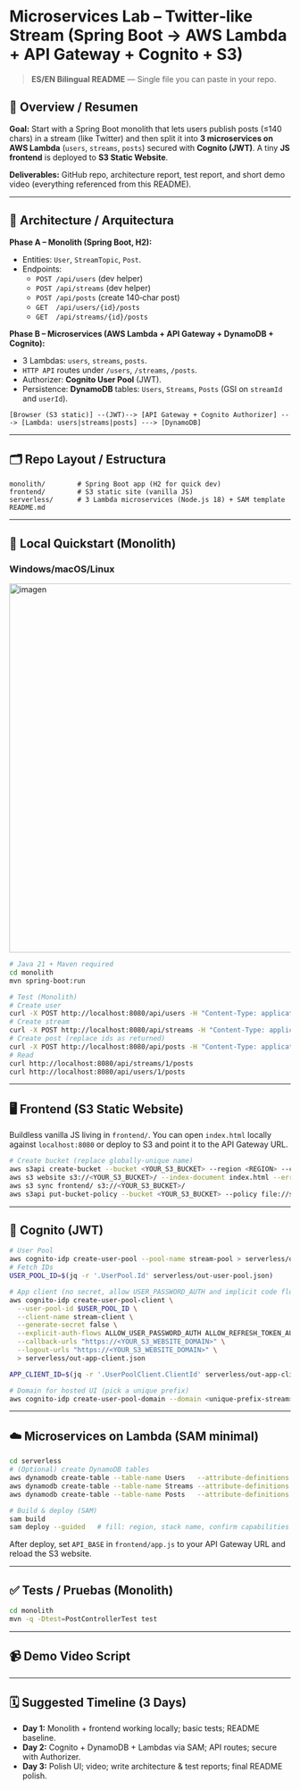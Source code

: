 # Microservices Lab – Twitter‑like Stream (Spring Boot → AWS Lambda + API Gateway + Cognito + S3)

> **ES/EN Bilingual README** — Single file you can paste in your repo.

## 🚀 Overview / Resumen
**Goal:** Start with a Spring Boot monolith that lets users publish posts (≤140 chars) in a stream (like Twitter) and then split it into **3 microservices on AWS Lambda** (`users`, `streams`, `posts`) secured with **Cognito (JWT)**. A tiny **JS frontend** is deployed to **S3 Static Website**.

**Deliverables:** GitHub repo, architecture report, test report, and short demo video (everything referenced from this README).

---

## 🧩 Architecture / Arquitectura

**Phase A – Monolith (Spring Boot, H2):**
- Entities: `User`, `StreamTopic`, `Post`.
- Endpoints: 
  - `POST /api/users` (dev helper)
  - `POST /api/streams` (dev helper)
  - `POST /api/posts` (create 140‑char post)
  - `GET  /api/users/{id}/posts`
  - `GET  /api/streams/{id}/posts`

**Phase B – Microservices (AWS Lambda + API Gateway + DynamoDB + Cognito):**
- 3 Lambdas: `users`, `streams`, `posts`. 
- `HTTP API` routes under `/users`, `/streams`, `/posts`.
- Authorizer: **Cognito User Pool** (JWT).
- Persistence: **DynamoDB** tables: `Users`, `Streams`, `Posts` (GSI on `streamId` and `userId`).

```
[Browser (S3 static)] --(JWT)--> [API Gateway + Cognito Authorizer] ---> [Lambda: users|streams|posts] ---> [DynamoDB]
```

---

## 🗂 Repo Layout / Estructura
```
monolith/        # Spring Boot app (H2 for quick dev)
frontend/        # S3 static site (vanilla JS)
serverless/      # 3 Lambda microservices (Node.js 18) + SAM template
README.md
```

---

## 🔧 Local Quickstart (Monolith)
### Windows/macOS/Linux

<img width="1460" height="661" alt="imagen" src="https://github.com/user-attachments/assets/42755f06-2cd9-4569-906a-78430f00bfd2" />

```bash
# Java 21 + Maven required
cd monolith
mvn spring-boot:run

# Test (Monolith)
# Create user
curl -X POST http://localhost:8080/api/users -H "Content-Type: application/json" -d '{"username":"dan","email":"d@e.com"}'
# Create stream
curl -X POST http://localhost:8080/api/streams -H "Content-Type: application/json" -d '{"name":"general"}'
# Create post (replace ids as returned)
curl -X POST http://localhost:8080/api/posts -H "Content-Type: application/json" -d '{"userId":1,"streamId":1,"content":"hola mundo!"}'
# Read
curl http://localhost:8080/api/streams/1/posts
curl http://localhost:8080/api/users/1/posts
```

---

## 🖥 Frontend (S3 Static Website)
Buildless vanilla JS living in `frontend/`. You can open `index.html` locally against `localhost:8080` or deploy to S3 and point it to the API Gateway URL.

```bash
# Create bucket (replace globally-unique name)
aws s3api create-bucket --bucket <YOUR_S3_BUCKET> --region <REGION> --create-bucket-configuration LocationConstraint=<REGION>
aws s3 website s3://<YOUR_S3_BUCKET>/ --index-document index.html --error-document index.html
aws s3 sync frontend/ s3://<YOUR_S3_BUCKET>/
aws s3api put-bucket-policy --bucket <YOUR_S3_BUCKET> --policy file://serverless/s3-public-policy.json
```

---

## 🔐 Cognito (JWT)
```bash
# User Pool
aws cognito-idp create-user-pool --pool-name stream-pool > serverless/out-user-pool.json
# Fetch IDs
USER_POOL_ID=$(jq -r '.UserPool.Id' serverless/out-user-pool.json)

# App client (no secret, allow USER_PASSWORD_AUTH and implicit code flow for hosted UI)
aws cognito-idp create-user-pool-client \
  --user-pool-id $USER_POOL_ID \
  --client-name stream-client \
  --generate-secret false \
  --explicit-auth-flows ALLOW_USER_PASSWORD_AUTH ALLOW_REFRESH_TOKEN_AUTH \
  --callback-urls "https://<YOUR_S3_WEBSITE_DOMAIN>" \
  --logout-urls "https://<YOUR_S3_WEBSITE_DOMAIN>" \
  > serverless/out-app-client.json

APP_CLIENT_ID=$(jq -r '.UserPoolClient.ClientId' serverless/out-app-client.json)

# Domain for hosted UI (pick a unique prefix)
aws cognito-idp create-user-pool-domain --domain <unique-prefix-stream> --user-pool-id $USER_POOL_ID
```

---

## ☁️ Microservices on Lambda (SAM minimal)
```bash
cd serverless
# (Optional) create DynamoDB tables
aws dynamodb create-table --table-name Users   --attribute-definitions AttributeName=id,AttributeType=S --key-schema AttributeName=id,KeyType=HASH --billing-mode PAY_PER_REQUEST
aws dynamodb create-table --table-name Streams --attribute-definitions AttributeName=id,AttributeType=S --key-schema AttributeName=id,KeyType=HASH --billing-mode PAY_PER_REQUEST
aws dynamodb create-table --table-name Posts   --attribute-definitions AttributeName=id,AttributeType=S --key-schema AttributeName=id,KeyType=HASH --billing-mode PAY_PER_REQUEST

# Build & deploy (SAM)
sam build
sam deploy --guided   # fill: region, stack name, confirm capabilities
```

After deploy, set `API_BASE` in `frontend/app.js` to your API Gateway URL and reload the S3 website.

---

## ✅ Tests / Pruebas (Monolith)
```bash
cd monolith
mvn -q -Dtest=PostControllerTest test
```

---

## 📹 Demo Video Script


---

## 🗓 Suggested Timeline (3 Days)
- **Day 1:** Monolith + frontend working locally; basic tests; README baseline.  
- **Day 2:** Cognito + DynamoDB + Lambdas via SAM; API routes; secure with Authorizer.  
- **Day 3:** Polish UI; video; write architecture & test reports; final README polish.
